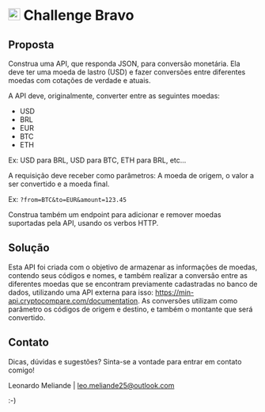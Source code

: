 # <img src="https://avatars1.githubusercontent.com/u/7063040?v=4&s=200.jpg" alt="HU" width="24" /> Challenge Bravo

## Proposta

Construa uma API, que responda JSON, para conversão monetária. Ela deve ter uma moeda de lastro (USD) e fazer conversões entre diferentes moedas com cotações de verdade e atuais.

A API deve, originalmente, converter entre as seguintes moedas:

- USD
- BRL
- EUR
- BTC
- ETH

Ex: USD para BRL, USD para BTC, ETH para BRL, etc...

A requisição deve receber como parâmetros: A moeda de origem, o valor a ser convertido e a moeda final.

Ex: `?from=BTC&to=EUR&amount=123.45`

Construa também um endpoint para adicionar e remover moedas suportadas pela API, usando os verbos HTTP.

## Solução

Esta API foi criada com o objetivo de armazenar as informações de moedas, contendo seus códigos e nomes, e também realizar a conversão entre as diferentes moedas que se encontram previamente cadastradas no banco de dados, utilizando uma API externa para isso: https://min-api.cryptocompare.com/documentation. As conversões utilizam como parâmetro os códigos de origem e destino, e também o montante que será convertido.

## Contato

Dicas, dúvidas e sugestões? Sinta-se a vontade para entrar em contato comigo!

Leonardo Meliande | leo.meliande25@outlook.com

:-)